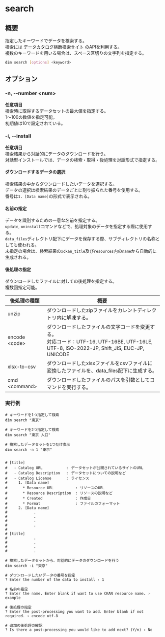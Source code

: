 # search

## 概要

指定したキーワードでデータを検索する。\
検索には [データカタログ横断検索サイト](https://search.ckan.jp) のAPIを利用する。\
複数のキーワードを用いる場合は、スペース区切りの文字列を指定する。

```bash
dim search [options] <keyword>
```

## オプション

### -n, --number \<num\>

**任意項目**\
検索時に取得するデータセットの最大値を指定する。\
1～100の数値を指定可能。\
初期値は10で設定されている。

### -i, --install

**任意項目**\
検索結果から対話的にデータのダウンロードを行う。\
対話型インストールでは、データの検索・取得・後処理を対話形式で指定する。

#### ダウンロードするデータの選択

検索結果の中からダウンロードしたいデータを選択する。\
データの選択は検索結果のデータごとに割り振られた番号を使用する。\
番号は`1. [Data name]`の形式で表示される。

#### 名前の指定

データを識別するための一意な名前を指定する。\
`update`, `uninstall`コマンドなどで、処理対象のデータを指定する際に使用する。\
`data_files`ディレクトリ配下にデータを保存する際、サブディレクトリの名称としても使われる。\
未指定の場合は、検索結果の`xckan_title`及び`resources`内の`name`から自動的に生成される。

#### 後処理の指定

ダウンロードしたファイルに対しての後処理を指定する。\
複数回指定可能。

| 後処理の種類          | 概要                                                                                                           |
| --------------- | ------------------------------------------------------------------------------------------------------------ |
| unzip           | ダウンロードしたzipファイルをカレントディレクトリ内に解凍する。                                                                            |
| encode \<code\> | ダウンロードしたファイルの文字コードを変更する。<br>対応コード：UTF-16, UTF-16BE, UTF-16LE, UTF-8, ISO-2022-JP, Shift_JIS, EUC-JP, UNICODE |
| xlsx-to-csv     | ダウンロードしたxlsxファイルをcsvファイルに変換したファイルを、data_files配下に生成する。                                                        |
| cmd \<command\> | ダウンロードしたファイルのパスを引数としてコマンドを実行する。                                                                              |

### 実行例

```
# キーワードを1つ指定して検索
dim search "東京"

# キーワードを2つ指定して検索
dim search "東京 人口"

# 検索したデータセットを1つだけ表示
dim search -n 1 "東京"


# [title]
#   - Catalog URL           : データセットが公開されているサイトのURL
#   - Catalog Description   : データセットについての説明など
#   - Catalog License       : ライセンス
#     1. [Data name]
#       * Resource URL          : リソースのURL
#       * Resource Description  : リソースの説明など
#       * Created               : 作成日
#       * Format                : ファイルのフォーマット
#     2. [Data name]
#            .
#            .
#            .
#            .
#
# [title]
#            .
#            .
#            .
#            .
```

```
# 検索したデータセットから、対話的にデータのダウンロードを行う
dim search -i "東京"

# ダウンロードしたいデータの番号を指定
? Enter the number of the data to install › 1

# 名前の指定
? Enter the name. Enter blank if want to use CKAN resource name. › example

# 後処理の指定
? Enter the post-processing you want to add. Enter blank if not required. › encode utf-8

# 追加の後処理の確認
? Is there a post-processing you would like to add next? (Y/n) › No
```
